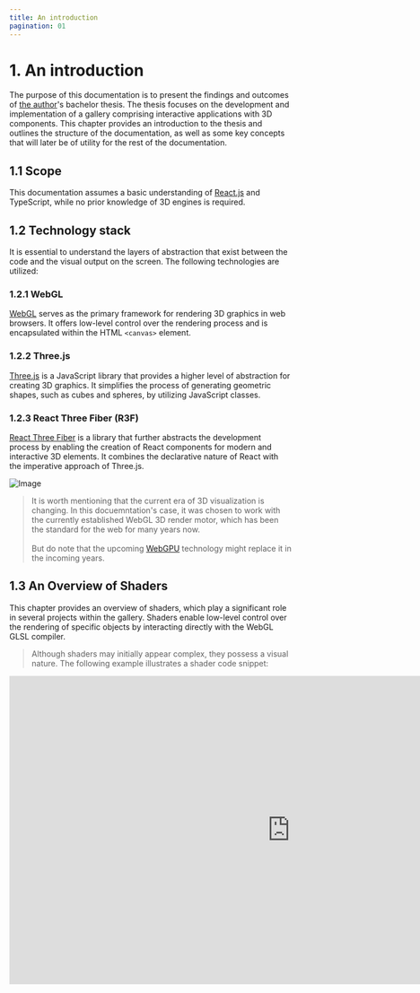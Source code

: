 ```yaml
---
title: An introduction
pagination: 01
---
```


# 1. An introduction

The purpose of this documentation is to present the findings and outcomes of [the author](https://randreu.dev)'s bachelor thesis. The thesis focuses on the development and implementation of a gallery comprising interactive applications with 3D components. This chapter provides an introduction to the thesis and outlines the structure of the documentation, as well as some key concepts that will later be of utility for the rest of the documentation.

## 1.1 Scope

This documentation assumes a basic understanding of [React.js](https://react.dev) and TypeScript, while no prior knowledge of 3D engines is required.

## 1.2 Technology stack

It is essential to understand the layers of abstraction that exist between the code and the visual output on the screen. The following technologies are utilized:

### 1.2.1 WebGL

[WebGL](https://developer.mozilla.org/en-US/docs/Web/API/WebGL_API) serves as the primary framework for rendering 3D graphics in web browsers. It offers low-level control over the rendering process and is encapsulated within the HTML `<canvas>` element.

### 1.2.2 Three.js

[Three.js](https://threejs.org/) is a JavaScript library that provides a higher level of abstraction for creating 3D graphics. It simplifies the process of generating geometric shapes, such as cubes and spheres, by utilizing JavaScript classes.

### 1.2.3 React Three Fiber (R3F)

[React Three Fiber](https://docs.pmnd.rs/react-three-fiber/getting-started/introduction) is a library that further abstracts the development process by enabling the creation of React components for modern and interactive 3D elements. It combines the declarative nature of React with the imperative approach of Three.js.

![Image](/img/optIns.png)

> It is worth mentioning that the current era of 3D visualization is changing. In this docuemntation's case, it was chosen to work with the currently established WebGL 3D render motor, which has been the standard for the web for many years now. <br/><br/>But do note that the upcoming [WebGPU](https://developer.chrome.com/blog/webgpu-release/) technology might replace it in the incoming years.

## 1.3 An Overview of Shaders

This chapter provides an overview of shaders, which play a significant role in several projects within the gallery. Shaders enable low-level control over the rendering of specific objects by interacting directly with the WebGL GLSL compiler.

<div class="hidden lg:block">

> Although shaders may initially appear complex, they possess a visual nature. The following example illustrates a shader code snippet:

<iframe height="550" width="1000" class="-translate-x-36"  title="Shaders" src="https://actarian.github.io/vscode-glsl-canvas/?glsl=buffers" frameBorder="no" loading="lazy"/>

<br/> <br/>

</div>

Shaders are primarily used for tasks that require precise control over the rendering process. As expressed by Patricio Gonzalez in his book "[The Book of Shaders](https://thebookofshaders.com)":

> "In shader-land we don’t have too many resources for debugging besides assigning strong colors to variables and trying to make sense of them. You will discover that sometimes coding in GLSL is very similar to putting ships inside bottles. Is equally hard, beautiful and gratifying."

![image](/img/shaderBook.png)

## 1.4 React 3D Components

Fortunately, not all aspects of the project necessitate handling in GLSL. React Three Fiber provides significant assistance to developers in simplifying the interactivity and rendering process. To illustrate this, let's examine an exemplary code snippet from React Three Fiber. If you are familiar with React, you will find this code structure familiar:

```tsx
import { createRoot } from "react-dom/client";
import React, { useRef, useState } from "react";
import { Canvas, useFrame } from "@react-three/fiber";

function Box(props) {
  // This reference will give us direct access to the mesh
  const mesh = useRef();
  // Set up state for the hovered and active state
  const [hovered, setHover] = useState(false);
  const [active, setActive] = useState(false);
  // Subscribe this component to the render-loop, rotate the mesh every frame
  useFrame((state, delta) => (mesh.current.rotation.x += delta));
  // Return view, these are regular three.js elements expressed in JSX
  return (
    <mesh
      {...props}
      ref={mesh}
      scale={active ? 1.5 : 1}
      onClick={(event) => setActive(!active)}
      onPointerOver={(event) => setHover(true)}
      onPointerOut={(event) => setHover(false)}
    >
      <boxGeometry args={[1, 1, 1]} />
      <meshStandardMaterial color={hovered ? "hotpink" : "orange"} />
    </mesh>
  );
}

createRoot(document.getElementById("root")).render(
  <Canvas>
    <ambientLight />
    <pointLight position={[10, 10, 10]} />
    <Box position={[-1.2, 0, 0]} />
    <Box position={[1.2, 0, 0]} />
  </Canvas>
);
```

<iframe src="https://codesandbox.io/embed/icy-tree-brnsm?fontsize=14&hidenavigation=1&theme=dark"
     style="width:100%; height:500px; border:0; border-radius: 4px; overflow:hidden;"
     title="icy-tree-brnsm"
     allow="accelerometer; ambient-light-sensor; camera; encrypted-media; geolocation; gyroscope; hid; microphone; midi; payment; usb; vr; xr-spatial-tracking"
     sandbox="allow-forms allow-modals allow-popups allow-presentation allow-same-origin allow-scripts"
   />
